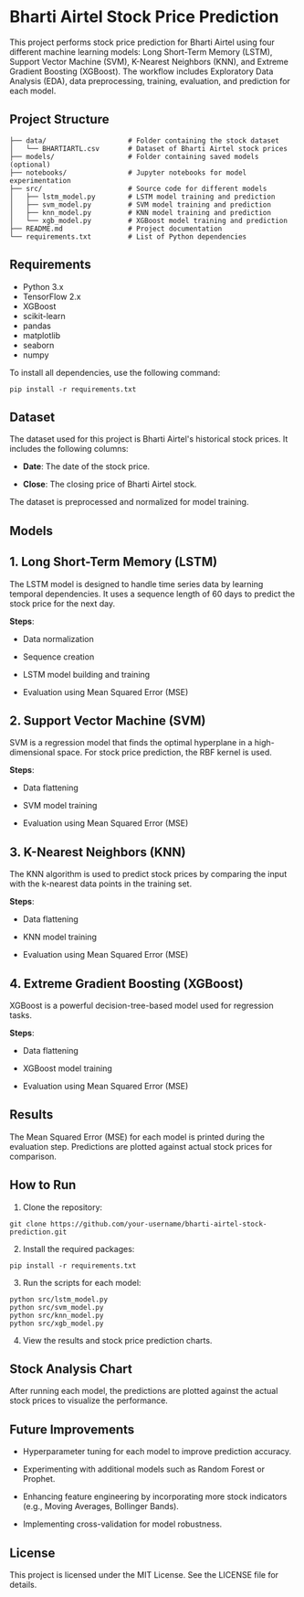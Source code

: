 # Bharti Airtel Stock Price Prediction

This project performs stock price prediction for Bharti Airtel using four different machine learning models: Long Short-Term Memory (LSTM), Support Vector Machine (SVM), K-Nearest Neighbors (KNN), and Extreme Gradient Boosting (XGBoost). The workflow includes Exploratory Data Analysis (EDA), data preprocessing, training, evaluation, and prediction for each model.

## Project Structure

```
├── data/                    # Folder containing the stock dataset
│   └── BHARTIARTL.csv       # Dataset of Bharti Airtel stock prices
├── models/                  # Folder containing saved models (optional)
├── notebooks/               # Jupyter notebooks for model experimentation
├── src/                     # Source code for different models
│   ├── lstm_model.py        # LSTM model training and prediction
│   ├── svm_model.py         # SVM model training and prediction
│   ├── knn_model.py         # KNN model training and prediction
│   └── xgb_model.py         # XGBoost model training and prediction
├── README.md                # Project documentation
└── requirements.txt         # List of Python dependencies
```


## Requirements

- Python 3.x
- TensorFlow 2.x
- XGBoost
- scikit-learn
- pandas
- matplotlib
- seaborn
- numpy

To install all dependencies, use the following command:

```
pip install -r requirements.txt
```

## Dataset

The dataset used for this project is Bharti Airtel's historical stock prices. It includes the following columns:

- **Date**: The date of the stock price.

- **Close**: The closing price of Bharti Airtel stock.

The dataset is preprocessed and normalized for model training.

## Models

## 1. Long Short-Term Memory (LSTM)

The LSTM model is designed to handle time series data by learning temporal dependencies. It uses a sequence length of 60 days to predict the stock price for the next day.

**Steps**:

- Data normalization

- Sequence creation

- LSTM model building and training

- Evaluation using Mean Squared Error (MSE)

## 2. Support Vector Machine (SVM)

SVM is a regression model that finds the optimal hyperplane in a high-dimensional space. For stock price prediction, the RBF kernel is used.

**Steps**:

- Data flattening

- SVM model training

- Evaluation using Mean Squared Error (MSE)

## 3. K-Nearest Neighbors (KNN)

The KNN algorithm is used to predict stock prices by comparing the input with the k-nearest data points in the training set.

**Steps**:

- Data flattening

- KNN model training

- Evaluation using Mean Squared Error (MSE)

## 4. Extreme Gradient Boosting (XGBoost)

XGBoost is a powerful decision-tree-based model used for regression tasks.

**Steps**:

- Data flattening

- XGBoost model training

- Evaluation using Mean Squared Error (MSE)

## Results

The Mean Squared Error (MSE) for each model is printed during the evaluation step. Predictions are plotted against actual stock prices for comparison.

## How to Run

1. Clone the repository:

```
git clone https://github.com/your-username/bharti-airtel-stock-prediction.git
```

2. Install the required packages:

```
pip install -r requirements.txt
```

3. Run the scripts for each model:

```
python src/lstm_model.py
python src/svm_model.py
python src/knn_model.py
python src/xgb_model.py
```

4. View the results and stock price prediction charts.

## Stock Analysis Chart

After running each model, the predictions are plotted against the actual stock prices to visualize the performance.

## Future Improvements

- Hyperparameter tuning for each model to improve prediction accuracy.

- Experimenting with additional models such as Random Forest or Prophet.

- Enhancing feature engineering by incorporating more stock indicators (e.g., Moving Averages, Bollinger Bands).

- Implementing cross-validation for model robustness.

## License

This project is licensed under the MIT License. See the LICENSE file for details.
